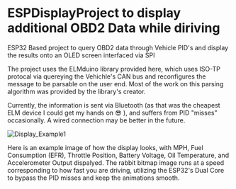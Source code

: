 # ESPDisplayProject to display additional OBD2 Data while diriving

ESP32 Based project to query OBD2 data through Vehicle PID's and display the results onto an OLED screen interfaced via SPI 

The project uses the ELMduino library provided here, which uses ISO-TP protocal via quereying the Vehichle's CAN bus and reconfigures the message to be parsable on the user end. Most of the work on this parsing algorithm was provided by the library's creator. 

Currently, the information is sent via Bluetooth (as that was the cheapest ELM device I could get my hands on 😎 ), and suffers from PID "misses" occasionally. A wired connection may be better in the future. 

![Display_Example1](https://github.com/michaelLukasik/ESPDisplay/assets/138163589/ca17e95f-131b-4d0a-8719-301346527a57)

Here is an example image of how the display looks, with MPH, Fuel Consumption (EFR), Throttle Position, Battery Voltage, Oil Temperature, and Accelerometer Output dispalyed. The rabbit bitmap image runs at a speed corresponding to how fast you are driving, utilizing the ESP32's Dual Core to bypass the PID misses and keep the animations smooth. 
